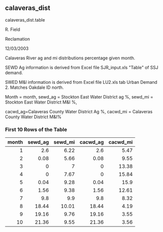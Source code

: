 ## calaveras_dist
calaveras_dist.table

R. Field

Reclamation

12/03/2003

Calaveras River ag and mi distributions percentage given month.

SEWD Ag information is derived from Excel file SJR_input.xls "Table" of SSJ demand.

SWED M&I information is derived from Excel file LU2.xls tab Urban Demand 2.  Matches Oakdale ID north.

Month = month, sewd_ag = Stockton East Water District ag %, sewd_mi = Stockton East Water District M&I %,

cacwd_ag=Calaveras County Water District Ag %, cacwd_mi = Calaveras County Water District M&I%

### First 10 Rows of the Table
|   month |   sewd_ag |   sewd_mi |   cacwd_ag |   cacwd_mi |
|--------:|----------:|----------:|-----------:|-----------:|
|       1 |      2.6  |      6.22 |       2.6  |       5.47 |
|       2 |      0.08 |      5.66 |       0.08 |       9.55 |
|       3 |      0    |      7    |       0    |      13.38 |
|       4 |      0    |      7.67 |       0    |      15.84 |
|       5 |      0.04 |      9.28 |       0.04 |      15.9  |
|       6 |      1.56 |      9.38 |       1.56 |      12.61 |
|       7 |      9.8  |      9.9  |       9.8  |       8.32 |
|       8 |     18.44 |     10.01 |      18.44 |       4.19 |
|       9 |     19.16 |      9.76 |      19.16 |       3.55 |
|      10 |     21.36 |      9.55 |      21.36 |       3.56 |